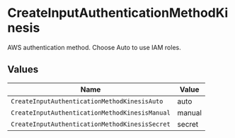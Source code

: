 # CreateInputAuthenticationMethodKinesis

AWS authentication method. Choose Auto to use IAM roles.


## Values

| Name                                           | Value                                          |
| ---------------------------------------------- | ---------------------------------------------- |
| `CreateInputAuthenticationMethodKinesisAuto`   | auto                                           |
| `CreateInputAuthenticationMethodKinesisManual` | manual                                         |
| `CreateInputAuthenticationMethodKinesisSecret` | secret                                         |
